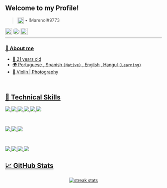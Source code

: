 ## Welcome to my Profile! 
[Colocar este link es Visitors]: <> (https://visitor-badge.glitch.me/badge?page_id=donatto22)
> <img width=20px src="https://static.wikia.nocookie.net/discord/images/4/47/Discord_Canary.png/revision/latest?cb=20210918142724" align="center" max-width="100%" alt="Discord"/> • !Marenol#9773

<a href="https://www.linkedin.com/in/devdonatto-minaya/">
  <img width=22px src="https://cdn-icons-png.flaticon.com/512/174/174857.png" align="left" max-width="100%" alt="LinkedIn"/>
</a>
  
<a href="https://api.whatsapp.com/send?phone=51913242570">
  <img width=22px src="https://cdn-icons-png.flaticon.com/512/134/134937.png" style="border-radius: 50px;" align="left" max-width="100%" alt="Whatsapp">
</a>

<a href="https://www.sololearn.com/profile/15661325">
  <img width=22px src="https://pbs.twimg.com/profile_images/1410707398021550084/MmGTT4dY_400x400.jpg" align="left" max-width="100%" alt="SoloLearn"
</a>
</br>

<hr>

### 💬 About me
- 👤 21 years old
- 🌍 Portuguese , Spanish `(Native)` , English , Hangul `(Learning)`
- 🖤 Violin | Photography
</br>

## 💼 Technical Skills

![](https://img.shields.io/badge/Code-React-informational?style=flat-square&logo=react&color=61DAFB)
![](https://img.shields.io/badge/Code-TypeScript-informational?style=flat-square&logo=TypeScript&color=1572B6)
![](https://img.shields.io/badge/Code-JavaScript-informational?style=flat-square&logo=JavaScript&color=F7DF1E)
![](https://img.shields.io/badge/Code-HTML5-informational?style=flat-square&logo=HTML5&color=E34F26)
![](https://img.shields.io/badge/Code-MySQL-informational?style=flat-square&logo=MySql&color=003B57)
![](https://img.shields.io/badge/Code-Python-informational?style=flat-square&logo=Python&color=0077B7)

</br>

![](https://img.shields.io/badge/Style-SCSS-informational?style=flat-square&logo=Sass&color=DB7093)
![](https://img.shields.io/badge/Style-CSS3-informational?style=flat-square&logo=CSS3&color=1572B6)
![](https://img.shields.io/badge/Design-Figma-informational?style=flat-square&logo=Figma&color=purple)

</br>

![](https://img.shields.io/badge/Tools-NPM-informational?style=flat-square&logo=NPM&color=CB3837)
![](https://img.shields.io/badge/Tools-Vercel-informational?style=flat-square&logo=Vercel&color=181717)
![](https://img.shields.io/badge/Tools-Git-informational?style=flat-square&logo=Git&color=F05032)
![](https://img.shields.io/badge/Tools-GitHub-informational?style=flat-square&logo=GitHub&color=181717)

## 📈 GitHub Stats 

<div align="center">

  <img src="https://github-readme-streak-stats.herokuapp.com?user=donatto22&theme=dark&hide_border=true" alt="streak stats"/>
  <br>

</div>


